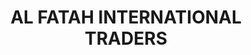 ---
title: "AL FATAH INTERNATIONAL TRADERS"
url: /karachi/al-fatah-international-traders/
shop: wholesale
---